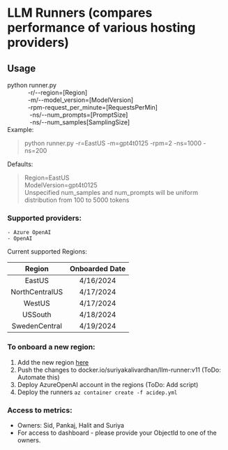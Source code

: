 # LLM Runners  (compares performance of various hosting providers)


## Usage

python runner.py \
&nbsp;&nbsp;&nbsp;&nbsp;&nbsp;&nbsp;&nbsp;&nbsp;&nbsp;&nbsp;&nbsp;&nbsp;-r/--region=[Region]  
&nbsp;&nbsp;&nbsp;&nbsp;&nbsp;&nbsp;&nbsp;&nbsp;&nbsp;&nbsp;&nbsp;&nbsp;-m/--model_version=[ModelVersion]   
&nbsp;&nbsp;&nbsp;&nbsp;&nbsp;&nbsp;&nbsp;&nbsp;&nbsp;&nbsp;&nbsp;&nbsp;-rpm-request_per_minute=[RequestsPerMin]  
&nbsp;&nbsp;&nbsp;&nbsp;&nbsp;&nbsp;&nbsp;&nbsp;&nbsp;&nbsp;&nbsp;&nbsp; -ns/--num_prompts=[PromptSize]  
&nbsp;&nbsp;&nbsp;&nbsp;&nbsp;&nbsp;&nbsp;&nbsp;&nbsp;&nbsp;&nbsp;&nbsp; -ns/--num_samples[SamplingSize]  
Example:  
  > python runner.py -r=EastUS -m=gpt4t0125 -rpm=2 -ns=1000 -ns=200

Defaults:  
> Region=EastUS  
ModelVersion=gpt4t0125  
Unspecified num_samples and num_prompts will be uniform distribution from 100 to 5000 tokens


### Supported providers:
    - Azure OpenAI
    - OpenAI

Current supported Regions:

Region|Onboarded Date  
:-:|:-:
EastUS|4/16/2024
NorthCentralUS|4/17/2024
WestUS|4/17/2024
USSouth|4/18/2024
SwedenCentral|4/19/2024

### To onboard a new region:
1. Add the new region [here](structure.py#L23)
2. Push the changes to docker.io/suriyakalivardhan/llm-runner:v11 (ToDo: Automate this)
2. Deploy AzureOpenAI account in the regions (ToDo: Add script)
3. Deploy the runners `az container create -f acidep.yml`

### Access to metrics:
- Owners: Sid, Pankaj, Halit and Suriya
- For access to dashboard - please provide your ObjectId to one of the owners.


